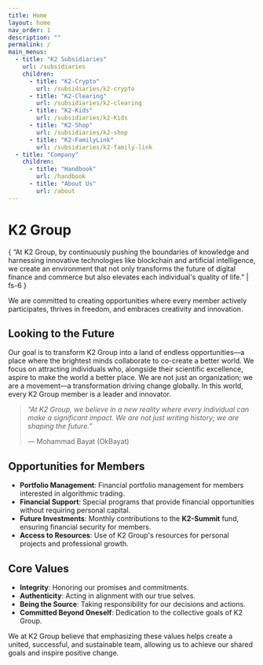 ```yaml
---
title: Home
layout: home
nav_order: 1
description: ""
permalink: /
main_menus:
  - title: "K2 Subsidiaries"
    url: /subsidiaries
    children:
      - title: "K2-Crypto"
        url: /subsidiaries/k2-crypto
      - title: "K2-Clearing"
        url: /subsidiaries/k2-clearing
      - title: "K2-Kids"
        url: /subsidiaries/k2-Kids
      - title: "K2-Shop"
        url: /subsidiaries/k2-shop
      - title: "K2-FamilyLink"
        url: /subsidiaries/k2-family-link
  - title: "Company"
    children:
      - title: "Handbook"
        url: /handbook
      - title: "About Us"
        url: /about
---
```


# K2 Group

{ “At K2 Group, by continuously pushing the boundaries of knowledge and harnessing innovative technologies like blockchain and artificial intelligence, we create an environment that not only transforms the future of digital finance and commerce but also elevates each individual's quality of life.” | fs-6 }

We are committed to creating opportunities where every member actively participates, thrives in freedom, and embraces creativity and innovation.

## Looking to the Future
Our goal is to transform K2 Group into a land of endless opportunities—a place where the brightest minds collaborate to co-create a better world. We focus on attracting individuals who, alongside their scientific excellence, aspire to make the world a better place. We are not just an organization; we are a movement—a transformation driving change globally. In this world, every K2 Group member is a leader and innovator.

> _“At K2 Group, we believe in a new reality where every individual can make a significant impact. We are not just writing history; we are shaping the future.”_
>
> — Mohammad Bayat (OkBayat)

## Opportunities for Members
- **Portfolio Management**: Financial portfolio management for members interested in algorithmic trading.
- **Financial Support**: Special programs that provide financial opportunities without requiring personal capital.
- **Future Investments**: Monthly contributions to the **K2-Summit** fund, ensuring financial security for members.
- **Access to Resources**: Use of K2 Group's resources for personal projects and professional growth.

## Core Values
- **Integrity**: Honoring our promises and commitments.
- **Authenticity**: Acting in alignment with our true selves.
- **Being the Source**: Taking responsibility for our decisions and actions.
- **Committed Beyond Oneself**: Dedication to the collective goals of K2 Group.

We at K2 Group believe that emphasizing these values helps create a united, successful, and sustainable team, allowing us to achieve our shared goals and inspire positive change.
